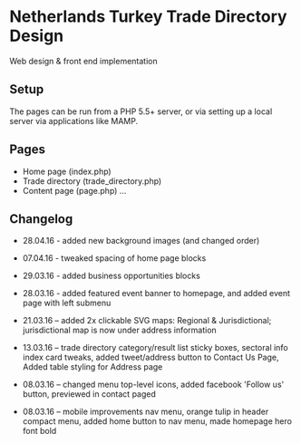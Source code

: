 # Netherlands Turkey Trade Directory Design
Web design & front end implementation


## Setup

The pages can be run from a PHP 5.5+ server, or via setting up a local server via applications like MAMP.


## Pages

* Home page (index.php)
* Trade directory (trade_directory.php)
* Content page (page.php)
...

## Changelog
* 28.04.16  - added new background images (and changed order)

* 07.04.16  - tweaked spacing of home page blocks

* 29.03.16  - added business opportunities blocks

* 28.03.16  - added featured event banner to homepage, and added event page with left submenu

* 21.03.16  – added 2x clickable SVG maps: Regional & Jurisdictional; jurisdictional map is now under address information

* 13.03.16  – trade directory category/result list sticky boxes, sectoral info index card tweaks, added tweet/address button to Contact Us Page, Added table styling for Address page

* 08.03.16  –  changed menu top-level icons, added facebook 'Follow us' button, previewed in contact paged

* 08.03.16  –  mobile improvements nav menu, orange tulip in header compact menu, added home button to nav menu, made homepage hero font bold

